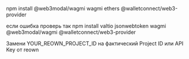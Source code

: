 npm install @web3modal/wagmi wagmi ethers @walletconnect/web3-provider

если ошибка проверь так
npm install valtio jsonwebtoken wagmi @web3modal/wagmi @walletconnect/web3-provider

Замени YOUR_REOWN_PROJECT_ID на фактический Project ID или API Key от reown